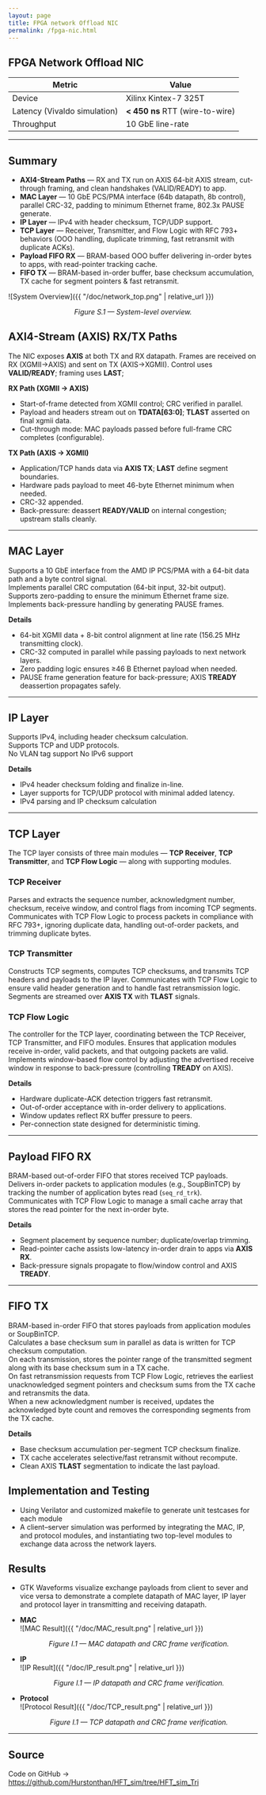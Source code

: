 ```yaml
---
layout: page
title: FPGA network Offload NIC
permalink: /fpga-nic.html
---
```


## FPGA Network Offload NIC

| Metric | Value |
|--------|-------|
| Device | Xilinx Kintex-7 325T |
| Latency (Vivaldo simulation) | **< 450 ns** RTT (wire-to-wire) |
| Throughput | 10 GbE line-rate |

---

## Summary

- **AXI4-Stream Paths** — RX and TX run on AXIS 64-bit AXIS stream, cut-through framing, and clean handshakes (VALID/READY) to app.
- **MAC Layer** — 10 GbE PCS/PMA interface (64b datapath, 8b control), parallel CRC-32, padding to minimum Ethernet frame, 802.3x PAUSE generate.
- **IP Layer** — IPv4 with header checksum, TCP/UDP support.
- **TCP Layer** — Receiver, Transmitter, and Flow Logic with RFC 793+ behaviors (OOO handling, duplicate trimming, fast retransmit with duplicate ACKs).
- **Payload FIFO RX** — BRAM-based OOO buffer delivering in-order bytes to apps, with read-pointer tracking cache.
- **FIFO TX** — BRAM-based in-order buffer, base checksum accumulation, TX cache for segment pointers & fast retransmit.

![System Overview]({{ "/doc/network_top.png" | relative_url }})
<p align="center"><em>Figure S.1 — System-level overview.</em></p>



## AXI4-Stream (AXIS) RX/TX Paths

The NIC exposes **AXIS** at both TX and RX datapath. Frames are received on RX (XGMII→AXIS) and sent on TX (AXIS→XGMII). Control uses **VALID/READY**; framing uses **LAST**;

<!-- ![AXIS Overview]({{ "/doc/axis-overview.png" | relative_url }})
<p align="center"><em>Figure A.1 — AXIS bridging at RX/TX boundaries.</em></p> -->

**RX Path (XGMII → AXIS)**  
- Start-of-frame detected from XGMII control; CRC verified in parallel.  
- Payload and headers stream out on **TDATA[63:0]**; **TLAST** asserted on final xgmii data.    
- Cut-through mode: MAC payloads passed before full-frame CRC completes (configurable).

**TX Path (AXIS → XGMII)**  
- Application/TCP hands data via **AXIS TX**; **LAST** define segment boundaries.  
- Hardware pads payload to meet 46-byte Ethernet minimum when needed.  
- CRC-32 appended.  
- Back-pressure: deassert **READY/VALID** on internal congestion; upstream stalls cleanly.

---

## MAC Layer

Supports a 10 GbE interface from the AMD IP PCS/PMA with a 64-bit data path and a byte control signal.  
Implements parallel CRC computation (64-bit input, 32-bit output).  
Supports zero-padding to ensure the minimum Ethernet frame size.  
Implements back-pressure handling by generating PAUSE frames.

<!-- ![MAC Layer]({{ "/doc/mac-lay.png" | relative_url }})
<p align="center"><em>Figure M.1 — MAC datapath.</em></p> -->

**Details**
- 64-bit XGMII data + 8-bit control alignment at line rate (156.25 MHz transmitting clock).  
- CRC-32 computed in parallel while passing payloads to next network layers.  
- Zero padding logic ensures ≥46 B Ethernet payload when needed.  
- PAUSE frame generation feature for back-pressure; AXIS **TREADY** deassertion propagates safely.

---

## IP Layer

Supports IPv4, including header checksum calculation.  
Supports TCP and UDP protocols.  
No VLAN tag support
No IPv6 support


<!-- ![IP Layer]({{ "/doc/ip-layer.png" | relative_url }})
<p align="center"><em>Figure I.1 — IP parsing pipeline and checksum unit.</em></p> -->

**Details**
- IPv4 header checksum folding and finalize in-line.  
- Layer supports for TCP/UDP protocol with minimal added latency.
- IPv4 parsing and IP checksum calculation

---

## TCP Layer

The TCP layer consists of three main modules — **TCP Receiver**, **TCP Transmitter**, and **TCP Flow Logic** — along with supporting modules.

<!-- ![TCP Layer]({{ "/doc/tcp-layer.png" | relative_url }})
<p align="center"><em>Figure T.1 — TCP RX/TX/Flow control orchestration.</em></p> -->

### TCP Receiver
Parses and extracts the sequence number, acknowledgment number, checksum, receive window, and control flags from incoming TCP segments. Communicates with TCP Flow Logic to process packets in compliance with RFC 793+, ignoring duplicate data, handling out-of-order packets, and trimming duplicate bytes.

### TCP Transmitter
Constructs TCP segments, computes TCP checksums, and transmits TCP headers and payloads to the IP layer. Communicates with TCP Flow Logic to ensure valid header generation and to handle fast retransmission logic. Segments are streamed over **AXIS TX** with **TLAST** signals.

### TCP Flow Logic
The controller for the TCP layer, coordinating between the TCP Receiver, TCP Transmitter, and FIFO modules. Ensures that application modules receive in-order, valid packets, and that outgoing packets are valid. Implements window-based flow control by adjusting the advertised receive window in response to back-pressure (controlling **TREADY** on AXIS).

**Details**
- Hardware duplicate-ACK detection triggers fast retransmit.  
- Out-of-order acceptance with in-order delivery to applications.  
- Window updates reflect RX buffer pressure to peers.  
- Per-connection state designed for deterministic timing.

---

## Payload FIFO RX

BRAM-based out-of-order FIFO that stores received TCP payloads.  
Delivers in-order packets to application modules (e.g., SoupBinTCP) by tracking the number of application bytes read (`seq_rd_trk`).  
Communicates with TCP Flow Logic to manage a small cache array that stores the read pointer for the next in-order byte.

<!-- ![Payload FIFO RX]({{ "/doc/payload-fifo-rx.png" | relative_url }})
<p align="center"><em>Figure R.1 — RX FIFO with OOO accept / in-order release.</em></p> -->

**Details**
- Segment placement by sequence number; duplicate/overlap trimming.  
- Read-pointer cache assists low-latency in-order drain to apps via **AXIS RX**.  
- Back-pressure signals propagate to flow/window control and AXIS **TREADY**.

---

## FIFO TX

BRAM-based in-order FIFO that stores payloads from application modules or SoupBinTCP.  
Calculates a base checksum sum in parallel as data is written for TCP checksum computation.  
On each transmission, stores the pointer range of the transmitted segment along with its base checksum sum in a TX cache.  
On fast retransmission requests from TCP Flow Logic, retrieves the earliest unacknowledged segment pointers and checksum sums from the TX cache and retransmits the data.  
When a new acknowledgment number is received, updates the acknowledged byte count and removes the corresponding segments from the TX cache.

<!-- ![FIFO TX]({{ "/doc/fifo-tx.png" | relative_url }})
<p align="center"><em>Figure X.1 — TX FIFO with base-sum accumulation and TX cache.</em></p> -->

**Details**
- Base checksum accumulation per-segment TCP checksum finalize.  
- TX cache accelerates selective/fast retransmit without recompute.  
- Clean AXIS **TLAST** segmentation to indicate the last payload.

## Implementation and Testing
- Using Verilator and customized makefile to generate unit testcases for each module
- A client–server simulation was performed by integrating the MAC, IP, and protocol modules, and instantiating two top-level modules to exchange data across the network layers.

## Results
- GTK Waveforms visualize exchange payloads from client to sever and vice versa to demonstrate a complete datapath of MAC layer, IP layer and protocol layer in transmitting and receiving datapath.
  
- **MAC**  
  ![MAC Result]({{ "/doc/MAC_result.png" | relative_url }})
  <p align="center"><em>Figure I.1 — MAC datapath and CRC frame verification.</em></p>

- **IP**  
  ![IP Result]({{ "/doc/IP_result.png" | relative_url }})
  <p align="center"><em>Figure I.1 — IP datapath and CRC frame verification.</em></p>

- **Protocol**  
  ![Protocol Result]({{ "/doc/TCP_result.png" | relative_url }})
  <p align="center"><em>Figure I.1 — TCP datapath and CRC frame verification.</em></p>

---

## Source

Code on GitHub → <https://github.com/Hurstonthan/HFT_sim/tree/HFT_sim_Tri>
